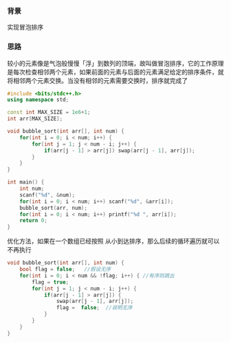 ### 背景

实现冒泡排序

### 思路

较小的元素像是气泡般慢慢「浮」到数列的顶端，故叫做冒泡排序，它的工作原理是每次检查相邻两个元素，如果前面的元素与后面的元素满足给定的排序条件，就将相邻两个元素交换。当没有相邻的元素需要交换时，排序就完成了

```c++
#include <bits/stdc++.h>
using namespace std;

const int MAX_SIZE = 1e6+1;
int arr[MAX_SIZE];

void bubble_sort(int arr[], int num) {
    for(int i = 0; i < num; i++) {
        for(int j = 1; j < num - i; j++) {
            if(arr[j - 1] > arr[j]) swap(arr[j - 1], arr[j]);
        }
    }
}

int main() {
    int num;
    scanf("%d", &num);
    for(int i = 0; i < num; i++) scanf("%d", &arr[i]);
    bubble_sort(arr, num);
    for(int i = 0; i < num; i++) printf("%d ", arr[i]);
    return 0;
}
```

优化方法，如果在一个数组已经按照 从小到达排序，那么后续的循环遍历就可以不再执行

```c++
void bubble_sort(int arr[], int num) {
    bool flag = false;   //假设无序
    for(int i = 0; i < num && !flag; i++) { //有序则跳出
        flag = true;    
        for(int j = 1; j < num - i; j++) {
            if(arr[j - 1] > arr[j]) {
                swap(arr[j - 1], arr[j]);
                flag =  false;  //说明无序
            }
        }
    }
}
```


